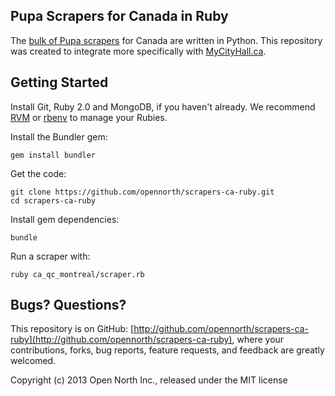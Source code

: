 ## Pupa Scrapers for Canada in Ruby

The [bulk of Pupa scrapers](http://github.com/opencivicdata/scrapers-ca) for Canada are written in Python. This repository was created to integrate more specifically with [MyCityHall.ca](http://mycityhall.ca/).

## Getting Started

Install Git, Ruby 2.0 and MongoDB, if you haven't already. We recommend [RVM](http://rvm.io/) or [rbenv](https://github.com/sstephenson/rbenv) to manage your Rubies.

Install the Bundler gem:

    gem install bundler

Get the code:

    git clone https://github.com/opennorth/scrapers-ca-ruby.git
    cd scrapers-ca-ruby

Install gem dependencies:

    bundle

Run a scraper with:

    ruby ca_qc_montreal/scraper.rb

## Bugs? Questions?

This repository is on GitHub: [http://github.com/opennorth/scrapers-ca-ruby](http://github.com/opennorth/scrapers-ca-ruby), where your contributions, forks, bug reports, feature requests, and feedback are greatly welcomed.

Copyright (c) 2013 Open North Inc., released under the MIT license
